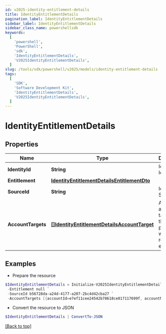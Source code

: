 ```yaml
---
id: v2025-identity-entitlement-details
title: IdentityEntitlementDetails
pagination_label: IdentityEntitlementDetails
sidebar_label: IdentityEntitlementDetails
sidebar_class_name: powershellsdk
keywords:
  [
    'powershell',
    'PowerShell',
    'sdk',
    'IdentityEntitlementDetails',
    'V2025IdentityEntitlementDetails',
  ]
slug: /tools/sdk/powershell/v2025/models/identity-entitlement-details
tags:
  [
    'SDK',
    'Software Development Kit',
    'IdentityEntitlementDetails',
    'V2025IdentityEntitlementDetails',
  ]
---
```


# IdentityEntitlementDetails

## Properties

| Name | Type | Description | Notes |
| --- | --- | --- | --- |
| **IdentityId** | **String** | Id of Identity | [optional] |
| **Entitlement** | [**IdentityEntitlementDetailsEntitlementDto**](identity-entitlement-details-entitlement-dto) |  | [optional] |
| **SourceId** | **String** | Id of Source | [optional] |
| **AccountTargets** | [**[]IdentityEntitlementDetailsAccountTarget**](identity-entitlement-details-account-target) | A list of account targets on the identity provisioned with the requested entitlement. | [optional] |

## Examples

- Prepare the resource

```powershell
$IdentityEntitlementDetails = Initialize-V2025IdentityEntitlementDetails  -IdentityId 5928c61f-3f2e-417a-8d65-f76451e2050a `
 -Entitlement null `
 -SourceId b56728da-a24d-4177-a207-2bc4d42cba27 `
 -AccountTargets [{accountId=e7ef11cee24542b78618ce017117699f, accountName=Adalberto.XYZ, accountUUID=null, sourceId=0108906b66634d9ab7819a03eb263a88, sourceName=ODS-AD-FF-Source [source-XYZ], removeDate=null, assignmentId=null, revocable=true}]
```

- Convert the resource to JSON

```powershell
$IdentityEntitlementDetails | ConvertTo-JSON
```

[[Back to top]](#)
